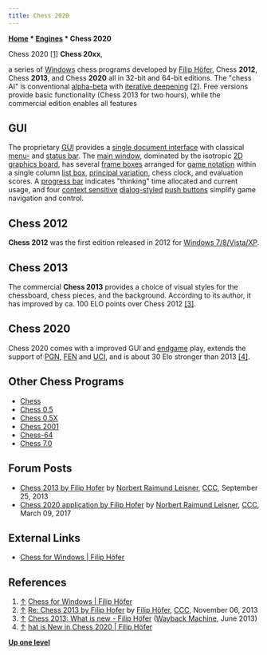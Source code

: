 ```yaml
---
title: Chess 2020
---
```

**[Home](Home "Home") * [Engines](Engines "Engines") * Chess 2020**

[](https://www.filiphofer.com/en/) Chess 2020 <a id="cite-note-1" href="#cite-ref-1">[1]</a>
**Chess 20xx**,

a series of [Windows](Windows "Windows") chess programs developed by [Filip Höfer](Filip_H%C3%B6fer "Filip Höfer"), Chess **2012**, Chess **2013**, and Chess **2020** all in 32-bit and 64-bit editions.
The "chess AI" is conventional [alpha-beta](Alpha-Beta "Alpha-Beta") with [iterative deepening](Iterative_Deepening "Iterative Deepening") <a id="cite-note-2" href="#cite-ref-2">[2]</a>.
Free versions provide basic functionality (Chess 2013 for two hours), while the commercial edition enables all features

## GUI

The proprietary [GUI](GUI "GUI") provides a [single document interface](https://en.wikipedia.org/wiki/Single_document_interface) with classical [menu-](https://en.wikipedia.org/wiki/Menu_bar) and [status bar](https://en.wikipedia.org/wiki/Status_bar). The [main window](https://en.wikipedia.org/wiki/Window_%28computing%29), dominated by the isotropic [2D graphics board](2D_Graphics_Board "2D Graphics Board"), has several [frame boxes](https://en.wikipedia.org/wiki/Frame_%28GUI%29) arranged for [game notation](Game_Notation "Game Notation") within a single column [list box](https://en.wikipedia.org/wiki/List_box), [principal variation](Principal_Variation "Principal Variation"), chess clock, and evaluation scores.
A [progress bar](https://en.wikipedia.org/wiki/Progress_bar) indicates "thinking" time allocated and current usage, and four [context sensitive](https://en.wikipedia.org/wiki/Context-sensitive_user_interface) [dialog-styled](https://en.wikipedia.org/wiki/Dialog_box) [push buttons](https://en.wikipedia.org/wiki/Button_%28computing%29) simplify game navigation and control.

## Chess 2012

**Chess 2012** was the first edition released in 2012 for [Windows 7/8/Vista/XP](Windows "Windows").

## Chess 2013

The commercial **Chess 2013** provides a choice of visual styles for the chessboard, chess pieces, and the background.
According to its author, it has improved by ca. 100 ELO points over Chess 2012 <a id="cite-note-3" href="#cite-ref-3">[3]</a>.

## Chess 2020

Chess 2020 comes with a improved GUI and [endgame](Endgame "Endgame") play, extends the support of [PGN](Portable_Game_Notation "Portable Game Notation"), [FEN](Forsyth-Edwards_Notation "Forsyth-Edwards Notation") and [UCI](UCI "UCI"), and is about 30 Elo stronger than 2013 <a id="cite-note-4" href="#cite-ref-4">[4]</a>.

## Other Chess Programs

- [Chess](</Chess_(Program)> "Chess (Program)")
- [Chess 0.5](Chess_0.5 "Chess 0.5")
- [Chess 0.5X](Chess_0.5X "Chess 0.5X")
- [Chess 2001](Chess_2001 "Chess 2001")
- [Chess-64](Chess-64 "Chess-64")
- [Chess 7.0](Chess_7.0 "Chess 7.0")

## Forum Posts

- [Chess 2013 by Filip Hofer](http://www.talkchess.com/forum/viewtopic.php?t=49458) by [Norbert Raimund Leisner](Norbert_Raimund_Leisner "Norbert Raimund Leisner"), [CCC](CCC "CCC"), September 25, 2013
- [Chess 2020 application by Filip Hofer](http://www.talkchess.com/forum3/viewtopic.php?f=2&t=63388) by [Norbert Raimund Leisner](Norbert_Raimund_Leisner "Norbert Raimund Leisner"), [CCC](CCC "CCC"), March 09, 2017

## External Links

- [Chess for Windows | Filip Höfer](https://www.filiphofer.com/en/)

## References

1. <a id="cite-ref-1" href="#cite-note-1">↑</a> [Chess for Windows | Filip Höfer](https://www.filiphofer.com/en/)
1. <a id="cite-ref-2" href="#cite-note-2">↑</a> [Re: Chess 2013 by Filip Hofer](http://www.talkchess.com/forum/viewtopic.php?t=49458&start=6) by [Filip Höfer](Filip_H%C3%B6fer "Filip Höfer"), [CCC](CCC "CCC"), November 06, 2013
1. <a id="cite-ref-3" href="#cite-note-3">↑</a> [Chess 2013: What is new - Filip Höfer](https://web.archive.org/web/20130616093126/http://www.filiphofer.net/software_chess_2013_new.php) ([Wayback Machine](https://en.wikipedia.org/wiki/Wayback_Machine), June 2013)
1. <a id="cite-ref-4" href="#cite-note-4">↑</a> [hat is New in Chess 2020 | Filip Höfer](https://www.filiphofer.com/en/chess-2020/added-features/)

**[Up one level](Engines "Engines")**

